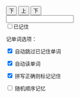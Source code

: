 <div id="wordrecite">
<p>
  <span id="card-summary"></span>
  <div class="card well">
    <p class="text-center" id="content"></p>
  </div>
</p>
<p>
  <div class="row">
    <button class="col-xs-5 toggle-next-left toggle-next btn btn-success">下</button>
    <button class="col-xs-2 toggle-previous btn btn-info">上</button>
    <button class="col-xs-5 toggle-next-right toggle-next btn btn-success">下</button>
  </div>
  <div class="form-horizontal">
    <div class="form-group row">
      <div id="trialdiv" class="col-xs-9 col-md-10">
        <input class="form-control" id="trialtext" type="textbox" />
      </div>
      <div id="remembereddiv" class="checkbox col-xs-3 col-md-2">
        <label>
          <input type="checkbox" id="wordremember">已记住
        </label>
      </div>
    </div>
  </div>
</p>

<div class="compact">
  <p>
  记单词选项：
  </p>
  <p>
    <input id="onlyremember" type="checkbox" checked />
    <label for="onlyremember">自动跳过已记住单词</label>
  </p>
  <p>
    <input id="autoreadword" type="checkbox" checked />
    <label for="autoreadword">自动读单词</label>
  </p>
  <p>
    <input id="autoremember" type="checkbox" checked />
    <label for="autoremember">拼写正确则标记记住</label>
  </p>
  <p>
    <input id="shufflewords" type="checkbox" />
    <label for="shufflewords">随机顺序记忆</label>
  </p>
</div>

</div>

<style>
.card {
  height: 150px;
  width: 100%;
  display: table;
  table-layout: fixed;
}
.card p {
  text-align: center;
  vertical-align: middle;
  display: table-cell;
  font-size: 22px;
}
</style>

